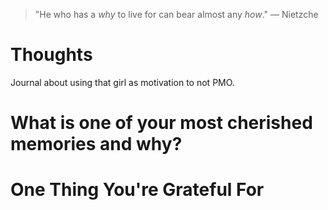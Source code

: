 
> \"He who has a *why* to live for can bear almost any *how*.\" — Nietzche

# Thoughts
Journal about using that girl as motivation to not PMO.

# What is one of your most cherished memories and why?

# One Thing You're Grateful For

